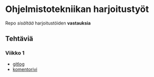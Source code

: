 # Ohjelmistotekniikan harjoitustyöt
Repo *sisältää* harjoitustöiden **vastauksia**
## Tehtäviä
### Viikko 1
* [gitlog](laskarit/viikko1/gitlog.txt)
* [komentorivi](laskarit/viikko1/komentorivi.txt)
